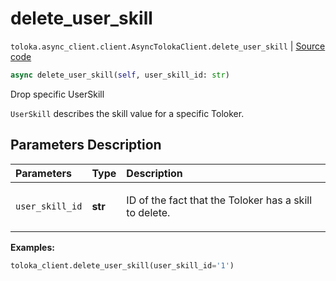 # delete_user_skill
`toloka.async_client.client.AsyncTolokaClient.delete_user_skill` | [Source code](https://github.com/Toloka/toloka-kit/blob/v1.2.0/src/async_client/client.py#L0)

```python
async delete_user_skill(self, user_skill_id: str)
```

Drop specific UserSkill


`UserSkill` describes the skill value for a specific Toloker.

## Parameters Description

| Parameters | Type | Description |
| :----------| :----| :-----------|
`user_skill_id`|**str**|<p>ID of the fact that the Toloker has a skill to delete.</p>

**Examples:**


```python
toloka_client.delete_user_skill(user_skill_id='1')
```
